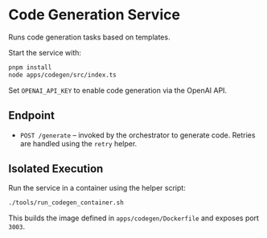 # Code Generation Service

Runs code generation tasks based on templates.

Start the service with:
```bash
pnpm install
node apps/codegen/src/index.ts
```

Set `OPENAI_API_KEY` to enable code generation via the OpenAI API.

## Endpoint

- `POST /generate` – invoked by the orchestrator to generate code. Retries are handled using the `retry` helper.

## Isolated Execution

Run the service in a container using the helper script:

```bash
./tools/run_codegen_container.sh
```

This builds the image defined in `apps/codegen/Dockerfile` and exposes port `3003`.
